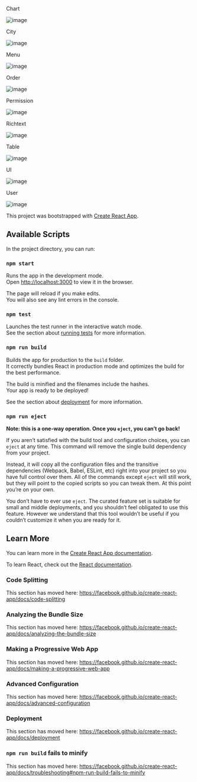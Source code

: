 Chart

![image](https://github.com/liwang2019/lw-react/blob/master/lwbicycle/public/gif/chart.gif)

City

![image](https://github.com/liwang2019/lw-react/blob/master/lwbicycle/public/gif/city.gif)

Menu

![image](https://github.com/liwang2019/lw-react/blob/master/lwbicycle/public/gif/menu.gif)

Order

![image](https://github.com/liwang2019/lw-react/blob/master/lwbicycle/public/gif/order.gif)

Permission

![image](https://github.com/liwang2019/lw-react/blob/master/lwbicycle/public/gif/permission.gif)

Richtext

![image](https://github.com/liwang2019/lw-react/blob/master/lwbicycle/public/gif/rich.gif)

Table

![image](https://github.com/liwang2019/lw-react/blob/master/lwbicycle/public/gif/table.gif)

UI

![image](https://github.com/liwang2019/lw-react/blob/master/lwbicycle/public/gif/ui.gif)

User

![image](https://github.com/liwang2019/lw-react/blob/master/lwbicycle/public/gif/user.gif)

This project was bootstrapped with [Create React App](https://github.com/facebook/create-react-app).

## Available Scripts

In the project directory, you can run:

### `npm start`

Runs the app in the development mode.<br>
Open [http://localhost:3000](http://localhost:3000) to view it in the browser.

The page will reload if you make edits.<br>
You will also see any lint errors in the console.

### `npm test`

Launches the test runner in the interactive watch mode.<br>
See the section about [running tests](https://facebook.github.io/create-react-app/docs/running-tests) for more information.

### `npm run build`

Builds the app for production to the `build` folder.<br>
It correctly bundles React in production mode and optimizes the build for the best performance.

The build is minified and the filenames include the hashes.<br>
Your app is ready to be deployed!

See the section about [deployment](https://facebook.github.io/create-react-app/docs/deployment) for more information.

### `npm run eject`

**Note: this is a one-way operation. Once you `eject`, you can’t go back!**

If you aren’t satisfied with the build tool and configuration choices, you can `eject` at any time. This command will remove the single build dependency from your project.

Instead, it will copy all the configuration files and the transitive dependencies (Webpack, Babel, ESLint, etc) right into your project so you have full control over them. All of the commands except `eject` will still work, but they will point to the copied scripts so you can tweak them. At this point you’re on your own.

You don’t have to ever use `eject`. The curated feature set is suitable for small and middle deployments, and you shouldn’t feel obligated to use this feature. However we understand that this tool wouldn’t be useful if you couldn’t customize it when you are ready for it.

## Learn More

You can learn more in the [Create React App documentation](https://facebook.github.io/create-react-app/docs/getting-started).

To learn React, check out the [React documentation](https://reactjs.org/).

### Code Splitting

This section has moved here: https://facebook.github.io/create-react-app/docs/code-splitting

### Analyzing the Bundle Size

This section has moved here: https://facebook.github.io/create-react-app/docs/analyzing-the-bundle-size

### Making a Progressive Web App

This section has moved here: https://facebook.github.io/create-react-app/docs/making-a-progressive-web-app

### Advanced Configuration

This section has moved here: https://facebook.github.io/create-react-app/docs/advanced-configuration

### Deployment

This section has moved here: https://facebook.github.io/create-react-app/docs/deployment

### `npm run build` fails to minify

This section has moved here: https://facebook.github.io/create-react-app/docs/troubleshooting#npm-run-build-fails-to-minify
